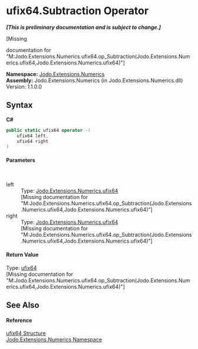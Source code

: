 # ufix64.Subtraction Operator 
 _**\[This is preliminary documentation and is subject to change.\]**_

\[Missing <summary> documentation for "M:Jodo.Extensions.Numerics.ufix64.op_Subtraction(Jodo.Extensions.Numerics.ufix64,Jodo.Extensions.Numerics.ufix64)"\]

**Namespace:**&nbsp;<a href="N_Jodo_Extensions_Numerics">Jodo.Extensions.Numerics</a><br />**Assembly:**&nbsp;Jodo.Extensions.Numerics (in Jodo.Extensions.Numerics.dll) Version: 1.1.0.0

## Syntax

**C#**<br />
``` C#
public static ufix64 operator -(
	ufix64 left,
	ufix64 right
)
```


#### Parameters
&nbsp;<dl><dt>left</dt><dd>Type: <a href="T_Jodo_Extensions_Numerics_ufix64">Jodo.Extensions.Numerics.ufix64</a><br />\[Missing <param name="left"/> documentation for "M:Jodo.Extensions.Numerics.ufix64.op_Subtraction(Jodo.Extensions.Numerics.ufix64,Jodo.Extensions.Numerics.ufix64)"\]</dd><dt>right</dt><dd>Type: <a href="T_Jodo_Extensions_Numerics_ufix64">Jodo.Extensions.Numerics.ufix64</a><br />\[Missing <param name="right"/> documentation for "M:Jodo.Extensions.Numerics.ufix64.op_Subtraction(Jodo.Extensions.Numerics.ufix64,Jodo.Extensions.Numerics.ufix64)"\]</dd></dl>

#### Return Value
Type: <a href="T_Jodo_Extensions_Numerics_ufix64">ufix64</a><br />\[Missing <returns> documentation for "M:Jodo.Extensions.Numerics.ufix64.op_Subtraction(Jodo.Extensions.Numerics.ufix64,Jodo.Extensions.Numerics.ufix64)"\]

## See Also


#### Reference
<a href="T_Jodo_Extensions_Numerics_ufix64">ufix64 Structure</a><br /><a href="N_Jodo_Extensions_Numerics">Jodo.Extensions.Numerics Namespace</a><br />